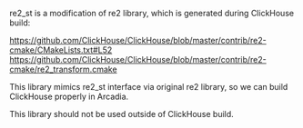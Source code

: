 re2_st is a modification of re2 library, which is generated during ClickHouse build:

https://github.com/ClickHouse/ClickHouse/blob/master/contrib/re2-cmake/CMakeLists.txt#L52
https://github.com/ClickHouse/ClickHouse/blob/master/contrib/re2-cmake/re2_transform.cmake

This library mimics re2_st interface via original re2 library, so we can build ClickHouse properly in Arcadia.

This library should not be used outside of ClickHouse build.

